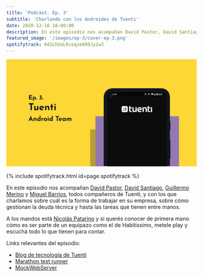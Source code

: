 ```yaml
---
title: 'Podcast. Ep. 3'
subtitle: 'Charlando con los Androides de Tuenti'
date: 2020-12-16 18:00:00
description: En este episodio nos acompañan David Pastor, David Santiago, Guillermo Merino y Miguel Barrios, todos compañeros de Tuenti.
featured_image: '/images/ep-3/cover-ep-3.png'
spotifytrack: 6d1LhUaLRceqzekR0Jy2w3
---
```


![](/images/ep-3/cover-ep-3.png)

{% include spotifytrack.html id=page.spotifytrack %}

En este episodio nos acompañan [David Pastor](https://twitter.com/dpastorherranz), [David Santiago](https://twitter.com/nimeacuerdo), [Guillermo Merino](https://twitter.com/gmerinojimenez) y [Miguel Barrios](https://twitter.com/mbarrben), todos compañeros de Tuenti, y con los que charlamos sobre cuál es la forma de trabajar en su empresa, sobre cómo gestionan la deuda técnica y hasta las tareas que tienen entre manos.

A los mandos está [Nicolás Patarino](https://twitter.com/npatarino) y si querés conocer de primera mano cómo es ser parte de un equipazo como el de Habitissimo, metele play y escuchá todo lo que tienen para contar.

Links relevantes del episodio:

* [Blog de tecnología de Tuenti](https://medium.com/makingtuenti/archive)
* [Marathon test runner](https://github.com/Malinskiy/marathon)
* [MockWebServer](https://github.com/square/okhttp/tree/master/mockwebserver)

